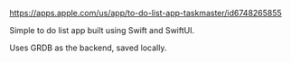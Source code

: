 https://apps.apple.com/us/app/to-do-list-app-taskmaster/id6748265855

Simple to do list app built using Swift and SwiftUI.

Uses GRDB as the backend, saved locally.
